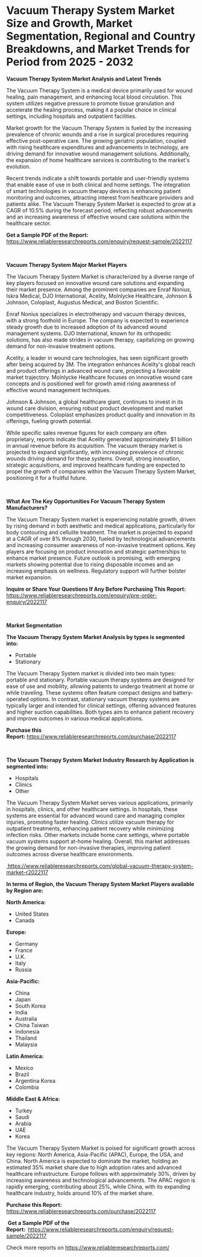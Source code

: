 <p><h1>Vacuum Therapy System Market Size and Growth, Market Segmentation, Regional and Country Breakdowns, and Market Trends for Period from 2025 -  2032</h1></p><p><strong>Vacuum Therapy System Market Analysis and Latest Trends</strong></p>
<p><p>The Vacuum Therapy System is a medical device primarily used for wound healing, pain management, and enhancing local blood circulation. This system utilizes negative pressure to promote tissue granulation and accelerate the healing process, making it a popular choice in clinical settings, including hospitals and outpatient facilities. </p><p>Market growth for the Vacuum Therapy System is fueled by the increasing prevalence of chronic wounds and a rise in surgical procedures requiring effective post-operative care. The growing geriatric population, coupled with rising healthcare expenditures and advancements in technology, are driving demand for innovative wound management solutions. Additionally, the expansion of home healthcare services is contributing to the market's evolution.</p><p>Recent trends indicate a shift towards portable and user-friendly systems that enable ease of use in both clinical and home settings. The integration of smart technologies in vacuum therapy devices is enhancing patient monitoring and outcomes, attracting interest from healthcare providers and patients alike. The Vacuum Therapy System Market is expected to grow at a CAGR of 10.5% during the forecast period, reflecting robust advancements and an increasing awareness of effective wound care solutions within the healthcare sector.</p></p>
<p><strong>Get a Sample PDF of the Report:&nbsp;</strong> <a href="https://www.reliableresearchreports.com/enquiry/request-sample/2022117?utm_campaign=2192&utm_medium=2&utm_source=Github&utm_content=ia&utm_term=04032025&utm_id=vacuum-therapy-system">https://www.reliableresearchreports.com/enquiry/request-sample/2022117</a></p>
<p>&nbsp;</p>
<p><strong>Vacuum Therapy System Major Market Players</strong></p>
<p><p>The Vacuum Therapy System Market is characterized by a diverse range of key players focused on innovative wound care solutions and expanding their market presence. Among the prominent companies are Enraf Nonius, Iskra Medical, DJO International, Acelity, Molnlycke Healthcare, Johnson & Johnson, Coloplast, Augustus Medical, and Boston Scientific.</p><p>Enraf Nonius specializes in electrotherapy and vacuum therapy devices, with a strong foothold in Europe. The company is expected to experience steady growth due to increased adoption of its advanced wound management systems. DJO International, known for its orthopedic solutions, has also made strides in vacuum therapy, capitalizing on growing demand for non-invasive treatment options.</p><p>Acelity, a leader in wound care technologies, has seen significant growth after being acquired by 3M. The integration enhances Acelity's global reach and product offerings in advanced wound care, projecting a favorable market trajectory. Molnlycke Healthcare focuses on innovative wound care concepts and is positioned well for growth amid rising awareness of effective wound management techniques.</p><p>Johnson & Johnson, a global healthcare giant, continues to invest in its wound care division, ensuring robust product development and market competitiveness. Coloplast emphasizes product quality and innovation in its offerings, fueling growth potential.</p><p>While specific sales revenue figures for each company are often proprietary, reports indicate that Acelity generated approximately $1 billion in annual revenue before its acquisition. The vacuum therapy market is projected to expand significantly, with increasing prevalence of chronic wounds driving demand for these systems. Overall, strong innovation, strategic acquisitions, and improved healthcare funding are expected to propel the growth of companies within the Vacuum Therapy System Market, positioning it for a fruitful future.</p></p>
<p>&nbsp;</p>
<p><strong>What Are The Key Opportunities For Vacuum Therapy System Manufacturers?</strong></p>
<p><p>The Vacuum Therapy System market is experiencing notable growth, driven by rising demand in both aesthetic and medical applications, particularly for body contouring and cellulite treatment. The market is projected to expand at a CAGR of over 8% through 2030, fueled by technological advancements and increasing consumer awareness of non-invasive treatment options. Key players are focusing on product innovation and strategic partnerships to enhance market presence. Future outlook is promising, with emerging markets showing potential due to rising disposable incomes and an increasing emphasis on wellness. Regulatory support will further bolster market expansion.</p></p>
<p><strong>Inquire or Share Your Questions If Any Before Purchasing This Report:</strong> <a href="https://www.reliableresearchreports.com/enquiry/pre-order-enquiry/2022117?utm_campaign=2192&utm_medium=2&utm_source=Github&utm_content=ia&utm_term=04032025&utm_id=vacuum-therapy-system">https://www.reliableresearchreports.com/enquiry/pre-order-enquiry/2022117</a></p>
<p>&nbsp;</p>
<p><strong>Market Segmentation</strong></p>
<p><strong>The Vacuum Therapy System Market Analysis by types is segmented into:</strong></p>
<p><ul><li>Portable</li><li>Stationary</li></ul></p>
<p><p>The Vacuum Therapy System market is divided into two main types: portable and stationary. Portable vacuum therapy systems are designed for ease of use and mobility, allowing patients to undergo treatment at home or while traveling. These systems often feature compact designs and battery-operated options. In contrast, stationary vacuum therapy systems are typically larger and intended for clinical settings, offering advanced features and higher suction capabilities. Both types aim to enhance patient recovery and improve outcomes in various medical applications.</p></p>
<p><strong>Purchase this Report:&nbsp;</strong><a href="https://www.reliableresearchreports.com/purchase/2022117?utm_campaign=2192&utm_medium=2&utm_source=Github&utm_content=ia&utm_term=04032025&utm_id=vacuum-therapy-system">https://www.reliableresearchreports.com/purchase/2022117</a></p>
<p>&nbsp;</p>
<p><strong>The Vacuum Therapy System Market Industry Research by Application is segmented into:</strong></p>
<p><ul><li>Hospitals</li><li>Clinics</li><li>Other</li></ul></p>
<p><p>The Vacuum Therapy System Market serves various applications, primarily in hospitals, clinics, and other healthcare settings. In hospitals, these systems are essential for advanced wound care and managing complex injuries, promoting faster healing. Clinics utilize vacuum therapy for outpatient treatments, enhancing patient recovery while minimizing infection risks. Other markets include home care settings, where portable vacuum systems support at-home healing. Overall, this market addresses the growing demand for non-invasive therapies, improving patient outcomes across diverse healthcare environments.</p></p>
<p><a href="https://www.reliableresearchreports.com/global-vacuum-therapy-system-market-r2022117?utm_campaign=2192&utm_medium=2&utm_source=Github&utm_content=ia&utm_term=04032025&utm_id=vacuum-therapy-system">&nbsp;https://www.reliableresearchreports.com/global-vacuum-therapy-system-market-r2022117</a></p>
<p><strong>In terms of Region, the Vacuum Therapy System Market Players available by Region are:</strong></p>
<p>
    <p> <strong> North America: </strong>
        <ul>
            <li>United States</li>
            <li>Canada</li>
        </ul>
        </p> 
    <p> <strong> Europe: </strong>
        <ul>
            <li>Germany</li>
            <li>France</li>
            <li>U.K.</li>
            <li>Italy</li>
            <li>Russia</li>
        </ul>
        </p> 
    <p> <strong> Asia-Pacific: </strong>
        <ul>
            <li>China</li>
            <li>Japan</li>
            <li>South Korea</li>
            <li>India</li>
            <li>Australia</li>
            <li>China Taiwan</li>
            <li>Indonesia</li>
            <li>Thailand</li>
            <li>Malaysia</li>
        </ul>
        </p> 
    <p> <strong> Latin America: </strong>
        <ul>
            <li>Mexico</li>
            <li>Brazil</li>
            <li>Argentina Korea</li>
            <li>Colombia</li>
        </ul>
        </p> 
    <p> <strong> Middle East & Africa: </strong>
        <ul>
            <li>Turkey</li>
            <li>Saudi</li>
            <li>Arabia</li>
            <li>UAE</li>
            <li>Korea</li>
        </ul>
    </p>
    </p>
<p><p>The Vacuum Therapy System Market is poised for significant growth across key regions: North America, Asia-Pacific (APAC), Europe, the USA, and China. North America is expected to dominate the market, holding an estimated 35% market share due to high adoption rates and advanced healthcare infrastructure. Europe follows with approximately 30%, driven by increasing awareness and technological advancements. The APAC region is rapidly emerging, contributing about 25%, while China, with its expanding healthcare industry, holds around 10% of the market share.</p></p>
<p><strong>Purchase this Report: </strong><a href="https://www.reliableresearchreports.com/purchase/2022117?utm_campaign=2192&utm_medium=2&utm_source=Github&utm_content=ia&utm_term=04032025&utm_id=vacuum-therapy-system">https://www.reliableresearchreports.com/purchase/2022117</a></p>
<p>&nbsp;<strong>Get a Sample PDF of the Report:&nbsp;&nbsp;</strong><a href="https://www.reliableresearchreports.com/enquiry/request-sample/2022117?utm_campaign=2192&utm_medium=2&utm_source=Github&utm_content=ia&utm_term=04032025&utm_id=vacuum-therapy-system">https://www.reliableresearchreports.com/enquiry/request-sample/2022117</a></p>
<p><strong></strong></p>
<p>Check more reports on <a href="https://www.reliableresearchreports.com/?utm_campaign=2192&utm_medium=2&utm_source=Github&utm_content=ia&utm_term=04032025&utm_id=vacuum-therapy-system">https://www.reliableresearchreports.com/</a></p>